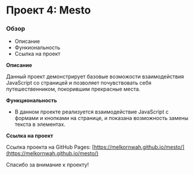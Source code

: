 # Проект 4: Mesto

### Обзор
* Описание
* Функиональность
* Ссылка на проект

**Описание**

Данный проект демонстрирует базовые возможости взаимодействия JavaScript со страницей и позволяет почувствовать себя путешественником, покорившим прекрасные места.

**Функциональность**

* В данном проекте реализуется взаимодействие JavaScript с формами и кнопками на странице, и показана возможность замены текста в элементах.

**Ссылка на проект**

Ссылка проекта на GitHub Pages: [https://melkornwah.github.io/mesto/](https://melkornwah.github.io/mesto/)

Спасибо за внимание к проекту!
